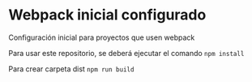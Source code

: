 # Webpack inicial configurado


Configuración inicial para proyectos que usen webpack

Para usar este repositorio, se deberá ejecutar el comando ```npm install```


Para crear carpeta dist
``
npm run build
``


